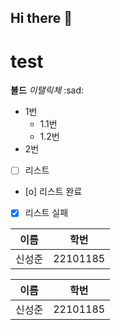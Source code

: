 ## Hi there 👋
# test
**볼드**
_이탤릭체_
:sad:
* 1번
    * 1.1번
    * 1.2번
* 2번
- [ ] 리스트
- [o] 리스트 완료
- [x] 리스트 실패

이름 | 학번
-- | --
신성준 | 22101185

이름|학번
--|--
신성준|22101185
<!--
**jun604/jun604** is a ✨ _special_ ✨ repository because its `README.md` (this file) appears on your GitHub profile.

Here are some ideas to get you started:

- 🔭 I’m currently working on ...
- 🌱 I’m currently learning ...
- 👯 I’m looking to collaborate on ...
- 🤔 I’m looking for help with ...
- 💬 Ask me about ...
- 📫 How to reach me: ...
- 😄 Pronouns: ...
- ⚡ Fun fact: ...
-->
